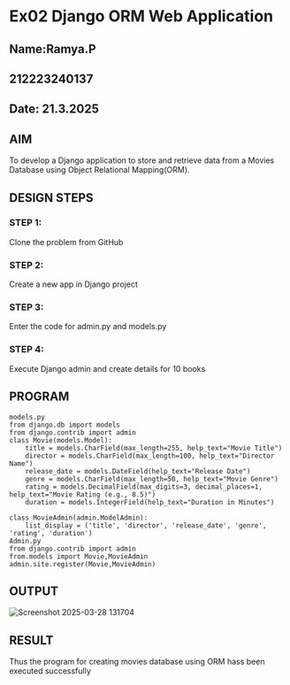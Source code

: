 # Ex02 Django ORM Web Application
## Name:Ramya.P
## 212223240137
## Date: 21.3.2025

## AIM
To develop a Django application to store and retrieve data from a Movies Database using Object Relational Mapping(ORM).


## DESIGN STEPS

### STEP 1:
Clone the problem from GitHub

### STEP 2:
Create a new app in Django project

### STEP 3:
Enter the code for admin.py and models.py

### STEP 4:
Execute Django admin and create details for 10 books

## PROGRAM
```
models.py
from django.db import models
from django.contrib import admin
class Movie(models.Model):
    title = models.CharField(max_length=255, help_text="Movie Title")
    director = models.CharField(max_length=100, help_text="Director Name")
    release_date = models.DateField(help_text="Release Date")
    genre = models.CharField(max_length=50, help_text="Movie Genre")
    rating = models.DecimalField(max_digits=3, decimal_places=1, help_text="Movie Rating (e.g., 8.5)")
    duration = models.IntegerField(help_text="Duration in Minutes")

class MovieAdmin(admin.ModelAdmin):
    list_display = ('title', 'director', 'release_date', 'genre', 'rating', 'duration')
Admin.py
from django.contrib import admin
from.models import Movie,MovieAdmin
admin.site.register(Movie,MovieAdmin)

```

## OUTPUT
![Screenshot 2025-03-28 131704](https://github.com/user-attachments/assets/a112b493-cb16-4d81-a141-8dc518fc334b)


## RESULT
Thus the program for creating movies database using ORM hass been executed successfully

